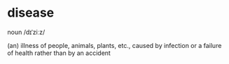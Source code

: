 # disease
noun  /dɪˈziːz/

(an) illness of people, animals, plants, etc., caused by infection or a failure of health rather than by an accident